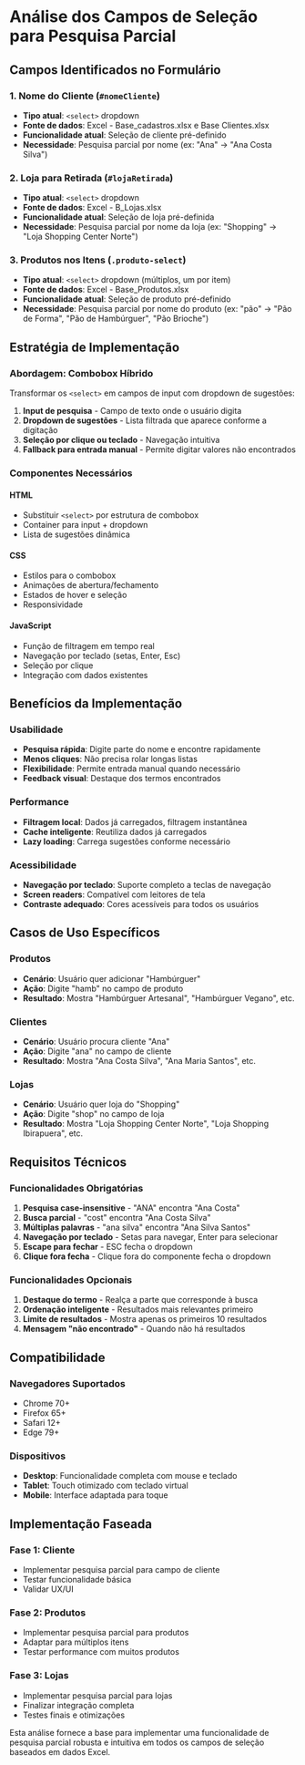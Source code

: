 # Análise dos Campos de Seleção para Pesquisa Parcial

## Campos Identificados no Formulário

### 1. **Nome do Cliente** (`#nomeCliente`)
- **Tipo atual**: `<select>` dropdown
- **Fonte de dados**: Excel - Base_cadastros.xlsx e Base Clientes.xlsx
- **Funcionalidade atual**: Seleção de cliente pré-definido
- **Necessidade**: Pesquisa parcial por nome (ex: "Ana" → "Ana Costa Silva")

### 2. **Loja para Retirada** (`#lojaRetirada`)
- **Tipo atual**: `<select>` dropdown
- **Fonte de dados**: Excel - B_Lojas.xlsx
- **Funcionalidade atual**: Seleção de loja pré-definida
- **Necessidade**: Pesquisa parcial por nome da loja (ex: "Shopping" → "Loja Shopping Center Norte")

### 3. **Produtos nos Itens** (`.produto-select`)
- **Tipo atual**: `<select>` dropdown (múltiplos, um por item)
- **Fonte de dados**: Excel - Base_Produtos.xlsx
- **Funcionalidade atual**: Seleção de produto pré-definido
- **Necessidade**: Pesquisa parcial por nome do produto (ex: "pão" → "Pão de Forma", "Pão de Hambúrguer", "Pão Brioche")

## Estratégia de Implementação

### Abordagem: Combobox Híbrido
Transformar os `<select>` em campos de input com dropdown de sugestões:

1. **Input de pesquisa** - Campo de texto onde o usuário digita
2. **Dropdown de sugestões** - Lista filtrada que aparece conforme a digitação
3. **Seleção por clique ou teclado** - Navegação intuitiva
4. **Fallback para entrada manual** - Permite digitar valores não encontrados

### Componentes Necessários

#### HTML
- Substituir `<select>` por estrutura de combobox
- Container para input + dropdown
- Lista de sugestões dinâmica

#### CSS
- Estilos para o combobox
- Animações de abertura/fechamento
- Estados de hover e seleção
- Responsividade

#### JavaScript
- Função de filtragem em tempo real
- Navegação por teclado (setas, Enter, Esc)
- Seleção por clique
- Integração com dados existentes

## Benefícios da Implementação

### Usabilidade
- **Pesquisa rápida**: Digite parte do nome e encontre rapidamente
- **Menos cliques**: Não precisa rolar longas listas
- **Flexibilidade**: Permite entrada manual quando necessário
- **Feedback visual**: Destaque dos termos encontrados

### Performance
- **Filtragem local**: Dados já carregados, filtragem instantânea
- **Cache inteligente**: Reutiliza dados já carregados
- **Lazy loading**: Carrega sugestões conforme necessário

### Acessibilidade
- **Navegação por teclado**: Suporte completo a teclas de navegação
- **Screen readers**: Compatível com leitores de tela
- **Contraste adequado**: Cores acessíveis para todos os usuários

## Casos de Uso Específicos

### Produtos
- **Cenário**: Usuário quer adicionar "Hambúrguer"
- **Ação**: Digite "hamb" no campo de produto
- **Resultado**: Mostra "Hambúrguer Artesanal", "Hambúrguer Vegano", etc.

### Clientes
- **Cenário**: Usuário procura cliente "Ana"
- **Ação**: Digite "ana" no campo de cliente
- **Resultado**: Mostra "Ana Costa Silva", "Ana Maria Santos", etc.

### Lojas
- **Cenário**: Usuário quer loja do "Shopping"
- **Ação**: Digite "shop" no campo de loja
- **Resultado**: Mostra "Loja Shopping Center Norte", "Loja Shopping Ibirapuera", etc.

## Requisitos Técnicos

### Funcionalidades Obrigatórias
1. **Pesquisa case-insensitive** - "ANA" encontra "Ana Costa"
2. **Busca parcial** - "cost" encontra "Ana Costa Silva"
3. **Múltiplas palavras** - "ana silva" encontra "Ana Silva Santos"
4. **Navegação por teclado** - Setas para navegar, Enter para selecionar
5. **Escape para fechar** - ESC fecha o dropdown
6. **Clique fora fecha** - Clique fora do componente fecha o dropdown

### Funcionalidades Opcionais
1. **Destaque do termo** - Realça a parte que corresponde à busca
2. **Ordenação inteligente** - Resultados mais relevantes primeiro
3. **Limite de resultados** - Mostra apenas os primeiros 10 resultados
4. **Mensagem "não encontrado"** - Quando não há resultados

## Compatibilidade

### Navegadores Suportados
- Chrome 70+
- Firefox 65+
- Safari 12+
- Edge 79+

### Dispositivos
- **Desktop**: Funcionalidade completa com mouse e teclado
- **Tablet**: Touch otimizado com teclado virtual
- **Mobile**: Interface adaptada para toque

## Implementação Faseada

### Fase 1: Cliente
- Implementar pesquisa parcial para campo de cliente
- Testar funcionalidade básica
- Validar UX/UI

### Fase 2: Produtos
- Implementar pesquisa parcial para produtos
- Adaptar para múltiplos itens
- Testar performance com muitos produtos

### Fase 3: Lojas
- Implementar pesquisa parcial para lojas
- Finalizar integração completa
- Testes finais e otimizações

Esta análise fornece a base para implementar uma funcionalidade de pesquisa parcial robusta e intuitiva em todos os campos de seleção baseados em dados Excel.


